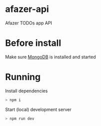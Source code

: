 # afazer-api
Afazer TODOs app API

# Before install
Make sure [MongoDB](https://docs.mongodb.com/manual/installation/) is installed and started

# Running
Install dependencies
```sh
> npm i
```
Start (local) development server
```sh
> npm run dev